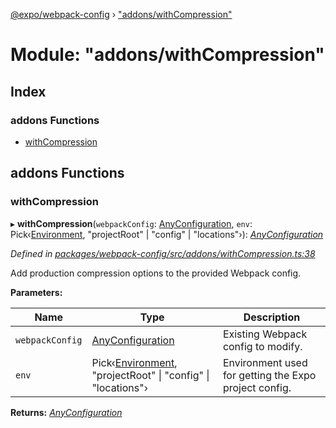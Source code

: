[@expo/webpack-config](../README.md) › ["addons/withCompression"](_addons_withcompression_.md)

# Module: "addons/withCompression"

## Index

### addons Functions

* [withCompression](_addons_withcompression_.md#withcompression)

## addons Functions

###  withCompression

▸ **withCompression**(`webpackConfig`: [AnyConfiguration](_types_.md#anyconfiguration), `env`: Pick‹[Environment](_types_.md#environment), "projectRoot" | "config" | "locations"›): *[AnyConfiguration](_types_.md#anyconfiguration)*

*Defined in [packages/webpack-config/src/addons/withCompression.ts:38](https://github.com/expo/expo-cli/blob/bafc13a2/packages/webpack-config/src/addons/withCompression.ts#L38)*

Add production compression options to the provided Webpack config.

**Parameters:**

Name | Type | Description |
------ | ------ | ------ |
`webpackConfig` | [AnyConfiguration](_types_.md#anyconfiguration) | Existing Webpack config to modify. |
`env` | Pick‹[Environment](_types_.md#environment), "projectRoot" &#124; "config" &#124; "locations"› | Environment used for getting the Expo project config. |

**Returns:** *[AnyConfiguration](_types_.md#anyconfiguration)*
